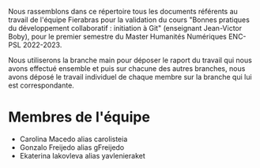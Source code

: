 Nous rassemblons dans ce répertoire tous les documents référents au travail de l'équipe Fierabras pour la validation du cours "Bonnes pratiques du développement collaboratif : initiation à Git" (enseignant Jean-Victor Boby), pour le premier semestre du Master Humanités Numériques ENC-PSL 2022-2023.

Nous utiliserons la branche main pour déposer le raport du travail qui nous avons effectué ensemble et puis sur chacune des autres branches, nous avons déposé le travail individuel de chaque membre sur la branche qui lui est correspondante.

# Membres de l'équipe
- Carolina Macedo alias carolisteia
- Gonzalo Freijedo alias gFreijedo
- Ekaterina Iakovleva alias yavlenieraket
